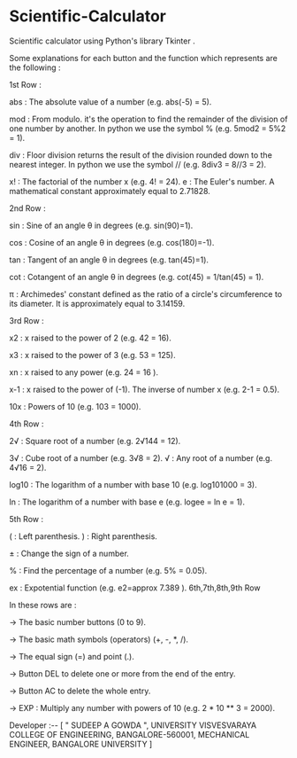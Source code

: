 # Scientific-Calculator

Scientific calculator using Python's library Tkinter . 
 
 
 Some explanations for each button and the function which represents are the following :

1st Row :

abs : The absolute value of a number (e.g. abs(-5) = 5). 

mod : From modulo. it's the operation to find the remainder of the division of one number by another. In python we use the symbol % (e.g. 5mod2 = 5%2 = 1). 

div : Floor division returns the result of the division rounded down to the nearest integer. In python we use the symbol // (e.g. 8div3 = 8//3 = 2). 

x! : The factorial of the number x (e.g. 4! = 24). e : The Euler's number. A mathematical constant approximately equal to 2.71828.


2nd Row :

sin : Sine of an angle θ in degrees (e.g. sin(90)=1). 

cos : Cosine of an angle θ in degrees (e.g. cos(180)=-1). 

tan : Tangent of an angle θ in degrees (e.g. tan(45)=1). 

cot : Cotangent of an angle θ in degrees (e.g. cot(45) = 1/tan(45) = 1). 

π : Archimedes' constant defined as the ratio of a circle's circumference to its diameter. It is approximately equal to 3.14159.


3rd Row :

x2 : x raised to the power of 2 (e.g. 42 = 16). 

x3 : x raised to the power of 3 (e.g. 53 = 125). 

xn : x raised to any power (e.g. 24 = 16 ). 

x-1 : x raised to the power of (-1). The inverse of number x (e.g. 2-1 = 0.5).

10x : Powers of 10 (e.g. 103 = 1000).


4th Row :

2√ : Square root of a number (e.g. 2√144 = 12). 

3√ : Cube root of a number (e.g. 3√8 = 2). √ : Any root of a number (e.g. 4√16 = 2). 

log10 : The logarithm of a number with base 10 (e.g. log101000 = 3). 

ln : The logarithm of a number with base e (e.g. logee = ln e = 1).


5th Row :

( : Left parenthesis. ) : Right parenthesis. 

± : Change the sign of a number. 

% : Find the percentage of a number (e.g. 5% = 0.05). 

ex : Expotential function (e.g. e2=approx 7.389 ). 6th,7th,8th,9th Row


In these rows are :


-> The basic number buttons (0 to 9).

-> The basic math symbols (operators) (+, -, *, /).

 -> The equal sign (=) and point (.). 
 
-> Button DEL to delete one or more from the end of the entry. 

-> Button AC to delete the whole entry. 

-> EXP : Multiply any number with powers of 10 (e.g. 2 * 10 ** 3 = 2000).

Developer :-- [ " SUDEEP A GOWDA ",
                  UNIVERSITY VISVESVARAYA COLLEGE OF ENGINEERING,
                  BANGALORE-560001,
                  MECHANICAL ENGINEER, 
                  BANGALORE UNIVERSITY  ]
